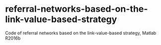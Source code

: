 # referral-networks-based-on-the-link-value-based-strategy
Code of referral networks based on the link-value-based strategy, Matlab R2016b
